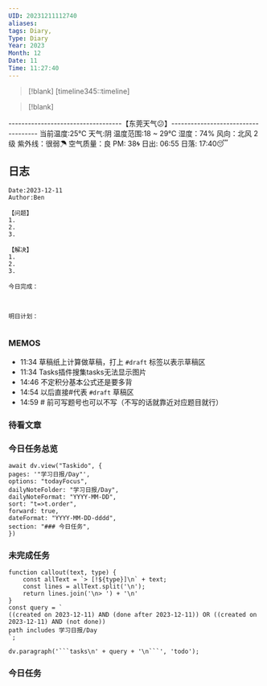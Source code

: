 ```yaml
---
UID: 20231211112740
aliases: 
tags: Diary,
Type: Diary
Year: 2023
Month: 12
Date: 11
Time: 11:27:40
---
```

> [!blank] 
> [timeline345::timeline]

>[!blank]
> 
-----------------------------------【东莞天气😕】------------------------------------
当前温度:25℃
天气:阴
温度范围:18 ~ 29℃
湿度：74%
风向：北风 2级
紫外线：很弱☂
空气质量：良 PM: 38🌀
日出: 06:55 日落: 17:40😴

## 日志

```
Date:2023-12-11
Author:Ben

【问题】
1.
2.
3.

【解决】
1.
2.
3.

今日完成：



明日计划：


```

### MEMOS
- 11:34 草稿纸上计算做草稿，打上 `#draft` 标签以表示草稿区
- 11:34 Tasks插件搜集tasks无法显示图片
- 14:46 不定积分基本公式还是要多背
- 14:54 以后直接#代表 `#draft` 草稿区
- 14:59 # 前可写题号也可以不写（不写的话就靠近对应题目就行）



### 待看文章



### 今日任务总览

```dataviewjs
await dv.view("Taskido", {
pages: '"学习日报/Day"',
options: "todayFocus",
dailyNoteFolder: "学习日报/Day",
dailyNoteFormat: "YYYY-MM-DD",
sort: "t=>t.order",
forward: true,
dateFormat: "YYYY-MM-DD-dddd",
section: "### 今日任务",
})
```

### 未完成任务

```dataviewjs
function callout(text, type) {
    const allText = `> [!${type}]\n` + text;
    const lines = allText.split('\n');
    return lines.join('\n> ') + '\n'
}
const query = `
((created on 2023-12-11) AND (done after 2023-12-11)) OR ((created on 2023-12-11) AND (not done))
path includes 学习日报/Day
`;

dv.paragraph('```tasks\n' + query + '\n```', 'todo');
```


### 今日任务
